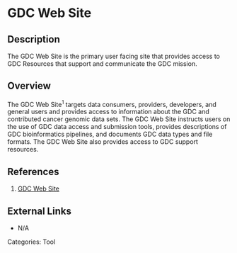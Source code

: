 # GDC Web Site #
## Description ##
The GDC Web Site is the primary user facing site that provides access to GDC Resources that support and communicate the GDC mission.
## Overview ##
The GDC Web Site<sup>1</sup> targets data consumers, providers, developers, and general users and provides access to information about the GDC and contributed cancer genomic data sets. The GDC Web Site instructs users on the use of GDC data access and submission tools, provides descriptions of GDC bioinformatics pipelines, and documents GDC data types and file formats. The GDC Web Site also provides access to GDC support resources.

## References ##
1. [GDC Web Site](https://gdc.cancer.gov)

## External Links ##
* N/A

Categories: Tool
